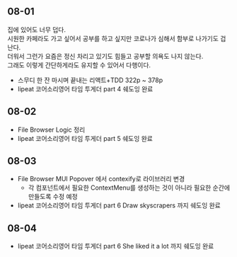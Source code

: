 ## 08-01

집에 있어도 너무 덥다.  
시원한 카페라도 가고 싶어서 공부를 하고 싶지만 코로나가 심해서 함부로 나가기도 겁난다.  
더워서 그런가 요즘은 정신 차리고 있기도 힘들고 공부할 의욕도 나지 않는다.  
그래도 이렇게 간단하게라도 유지할 수 있어서 다행이다.

- 스무디 한 잔 마시며 끝내는 리액트+TDD 322p ~ 378p
- lipeat 코어소리영어 타임 투게더 part 4 쉐도잉 완료

## 08-02

- File Browser Logic 정리
- lipeat 코어소리영어 타임 투게더 part 5 쉐도잉 완료

## 08-03

- File Browser MUI Popover 에서 contexify로 라이브러리 변경
  - 각 컴포넌트에서 필요한 ContextMenu를 생성하는 것이 아니라 필요한 순간에 만들도록 수정 예정
- lipeat 코어소리영어 타임 투게더 part 6 Draw skyscrapers 까지 쉐도잉 완료

## 08-04

- lipeat 코어소리영어 타임 투게더 part 6 She liked it a lot 까지 쉐도잉 완료
